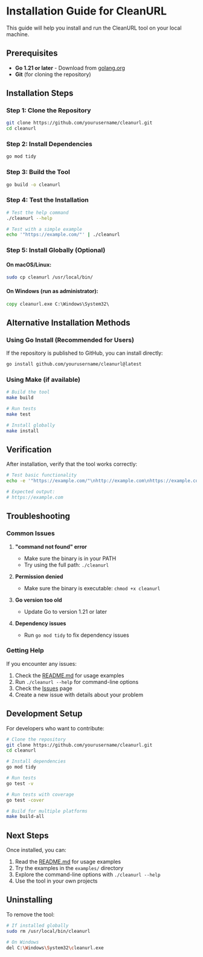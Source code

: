 # Installation Guide for CleanURL

This guide will help you install and run the CleanURL tool on your local machine.

## Prerequisites

- **Go 1.21 or later** - Download from [golang.org](https://golang.org/dl/)
- **Git** (for cloning the repository)

## Installation Steps

### Step 1: Clone the Repository

```bash
git clone https://github.com/yourusername/cleanurl.git
cd cleanurl
```

### Step 2: Install Dependencies

```bash
go mod tidy
```

### Step 3: Build the Tool

```bash
go build -o cleanurl
```

### Step 4: Test the Installation

```bash
# Test the help command
./cleanurl --help

# Test with a simple example
echo '"https://example.com/"' | ./cleanurl
```

### Step 5: Install Globally (Optional)

#### On macOS/Linux:
```bash
sudo cp cleanurl /usr/local/bin/
```

#### On Windows (run as administrator):
```cmd
copy cleanurl.exe C:\Windows\System32\
```

## Alternative Installation Methods

### Using Go Install (Recommended for Users)

If the repository is published to GitHub, you can install directly:

```bash
go install github.com/yourusername/cleanurl@latest
```

### Using Make (if available)

```bash
# Build the tool
make build

# Run tests
make test

# Install globally
make install
```

## Verification

After installation, verify that the tool works correctly:

```bash
# Test basic functionality
echo -e '"https://example.com/"\nhttp://example.com\nhttps://example.com' | cleanurl

# Expected output:
# https://example.com
```

## Troubleshooting

### Common Issues

1. **"command not found" error**
   - Make sure the binary is in your PATH
   - Try using the full path: `./cleanurl`

2. **Permission denied**
   - Make sure the binary is executable: `chmod +x cleanurl`

3. **Go version too old**
   - Update Go to version 1.21 or later

4. **Dependency issues**
   - Run `go mod tidy` to fix dependency issues

### Getting Help

If you encounter any issues:

1. Check the [README.md](README.md) for usage examples
2. Run `./cleanurl --help` for command-line options
3. Check the [Issues](https://github.com/yourusername/cleanurl/issues) page
4. Create a new issue with details about your problem

## Development Setup

For developers who want to contribute:

```bash
# Clone the repository
git clone https://github.com/yourusername/cleanurl.git
cd cleanurl

# Install dependencies
go mod tidy

# Run tests
go test -v

# Run tests with coverage
go test -cover

# Build for multiple platforms
make build-all
```

## Next Steps

Once installed, you can:

1. Read the [README.md](README.md) for usage examples
2. Try the examples in the `examples/` directory
3. Explore the command-line options with `./cleanurl --help`
4. Use the tool in your own projects

## Uninstalling

To remove the tool:

```bash
# If installed globally
sudo rm /usr/local/bin/cleanurl

# On Windows
del C:\Windows\System32\cleanurl.exe
``` 